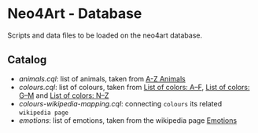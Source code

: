 # Neo4Art - Database

Scripts and data files to be loaded on the neo4art database.

## Catalog

- _animals.cql_: list of animals, taken from [A-Z Animals](http://a-z-animals.com)
- _colours.cql_: list of colours, taken from
[List of colors: A–F](http://en.wikipedia.org/wiki/List_of_colors:_A%E2%80%93F),
[List of colors: G–M](http://en.wikipedia.org/wiki/List_of_colors:_G%E2%80%93M) and
[List of colors: N–Z](http://en.wikipedia.org/wiki/List_of_colors:_N%E2%80%93Z)
- _colours-wikipedia-mapping.cql_: connecting `colours` its related `wikipedia page`
- _emotions_: list of emotions, taken from the wikipedia page [Emotions](http://en.wikipedia.org/wiki/Emotion)


 
